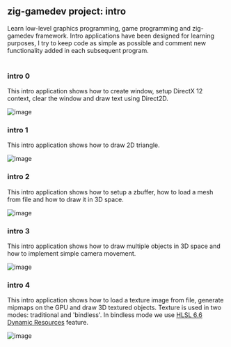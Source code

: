 ## zig-gamedev project: intro

Learn low-level graphics programming, game programming and zig-gamedev framework. Intro applications have been designed for learning purposes, I try to keep code as simple as possible and comment new functionality added in each subsequent program.
<br />
<br />

### intro 0

This intro application shows how to create window, setup DirectX 12 context, clear the window and draw text using Direct2D.

![image](screenshot0.png)

### intro 1

This intro application shows how to draw 2D triangle.

![image](screenshot1.png)

### intro 2

This intro application shows how to setup a zbuffer, how to load a mesh from file and how to draw it in 3D space.

![image](screenshot2.png)

### intro 3

This intro application shows how to draw multiple objects in 3D space and how to implement simple camera movement.

![image](screenshot3.png)

### intro 4

This intro application shows how to load a texture image from file, generate mipmaps on the GPU and draw 3D textured objects. Texture is used in two modes: traditional and 'bindless'. In bindless mode we use [HLSL 6.6 Dynamic Resources](https://microsoft.github.io/DirectX-Specs/d3d/HLSL_SM_6_6_DynamicResources.html) feature.

![image](screenshot4.png)
